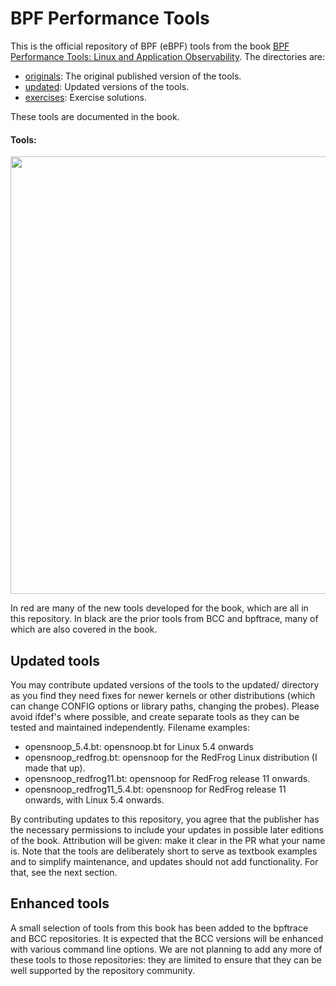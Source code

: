 # BPF Performance Tools

This is the official repository of BPF (eBPF) tools from the book [BPF Performance Tools: Linux and Application Observability](http://www.brendangregg.com/bpf-performance-tools-book.html). The directories are:

- [originals](originals): The original published version of the tools.
- [updated](updated): Updated versions of the tools.
- [exercises](exercises): Exercise solutions.

These tools are documented in the book.

#### Tools:
<center><a href="images/bpf_performance_tools_2019.png"><img src="images/bpf_performance_tools_2019.png" border=0 width=700></a></center>

In red are many of the new tools developed for the book, which are all in this repository. In black are the prior tools from BCC and bpftrace, many of which are also covered in the book.

## Updated tools

You may contribute updated versions of the tools to the updated/ directory as you find they need fixes for newer kernels or other distributions (which can change CONFIG options or library paths, changing the probes). Please avoid ifdef's where possible, and create separate tools as they can be tested and maintained independently. Filename examples:

- opensnoop_5.4.bt: opensnoop.bt for Linux 5.4 onwards
- opensnoop_redfrog.bt: opensnoop for the RedFrog Linux distribution (I made that up).
- opensnoop_redfrog11.bt: opensnoop for RedFrog release 11 onwards.
- opensnoop_redfrog11_5.4.bt: opensnoop for RedFrog release 11 onwards, with Linux 5.4 onwards.

By contributing updates to this repository, you agree that the publisher has the necessary permissions to include your updates in possible later editions of the book. Attribution will be given: make it clear in the PR what your name is. Note that the tools are deliberately short to serve as textbook examples and to simplify maintenance, and updates should not add functionality. For that, see the next section.

## Enhanced tools

A small selection of tools from this book has been added to the bpftrace and BCC repositories. It is expected that the BCC versions will be enhanced with various command line options. We are not planning to add any more of these tools to those repositories: they are limited to ensure that they can be well supported by the repository community.
